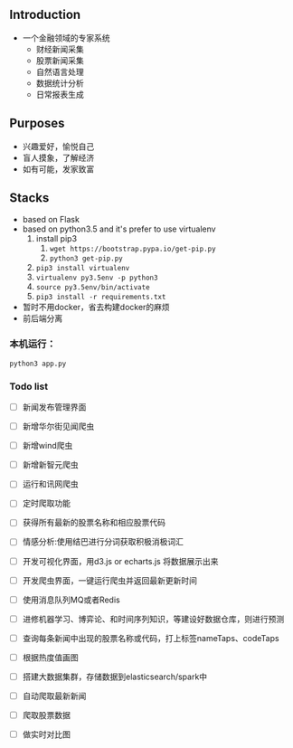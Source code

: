 ## Introduction
- 一个金融领域的专家系统
    - 财经新闻采集
    - 股票新闻采集
    - 自然语言处理
    - 数据统计分析
    - 日常报表生成
    
## Purposes
- 兴趣爱好，愉悦自己
- 盲人摸象，了解经济
- 如有可能，发家致富

## Stacks

- based on Flask
- based on python3.5 and it's prefer to use virtualenv
    1. install pip3
        1. `wget https://bootstrap.pypa.io/get-pip.py`
        2. `python3 get-pip.py`
    2. `pip3 install virtualenv`
    3. `virtualenv py3.5env -p python3`
    4. `source py3.5env/bin/activate`
    5. `pip3 install -r requirements.txt`
- 暂时不用docker，省去构建docker的麻烦
- 前后端分离

### 本机运行：
`python3 app.py`

### Todo list
- [ ] 新闻发布管理界面
- [ ] 新增华尔街见闻爬虫
- [ ] 新增wind爬虫
- [ ] 新增新智元爬虫
- [ ] 运行和讯网爬虫 
- [ ] 定时爬取功能
- [ ] 获得所有最新的股票名称和相应股票代码
- [ ] 情感分析:使用结巴进行分词获取积极消极词汇
- [ ] 开发可视化界面，用d3.js or echarts.js 将数据展示出来
- [ ] 开发爬虫界面，一键运行爬虫并返回最新更新时间
- [ ] 使用消息队列MQ或者Redis
- [ ] 进修机器学习、博弈论、和时间序列知识，等建设好数据仓库，则进行预测
- [ ] 查询每条新闻中出现的股票名称或代码，打上标签nameTaps、codeTaps
- [ ] 根据热度值画图
- [ ] 搭建大数据集群，存储数据到elasticsearch/spark中
- [ ] 自动爬取最新新闻
- [ ] 爬取股票数据
- [ ] 做实时对比图

